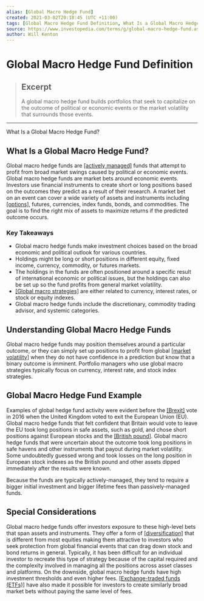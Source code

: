 ```yaml
---
alias: [Global Macro Hedge Fund]
created: 2021-03-02T20:18:45 (UTC +11:00)
tags: [Global Macro Hedge Fund Definition, What Is a Global Macro Hedge Fund?]
source: https://www.investopedia.com/terms/g/global-macro-hedge-fund.asp
author: Will Kenton
---
```


# Global Macro Hedge Fund Definition

> ## Excerpt
> A global macro hedge fund builds portfolios that seek to capitalize on the outcome of political or economic events or the market volatility that surrounds those events.

---

What Is a Global Macro Hedge Fund?
## What Is a Global Macro Hedge Fund?

Global macro hedge funds are [[actively managed]](https://www.investopedia.com/terms/a/activemanagement.asp) funds that attempt to profit from broad market swings caused by political or economic events. Global macro hedge funds are market bets around economic events. Investors use financial instruments to create short or long positions based on the outcomes they predict as a result of their research. A market bet on an event can cover a wide variety of assets and instruments including [[options]](https://www.investopedia.com/terms/o/option.asp), futures, currencies, index funds, bonds, and commodities. The goal is to find the right mix of assets to maximize returns if the predicted outcome occurs.

### Key Takeaways

-   Global macro hedge funds make investment choices based on the broad economic and political outlook for various countries.
-   Holdings might be long or short positions in different equity, fixed income, currency, commodity, or futures markets.
-   The holdings in the funds are often positioned around a specific result of international economic or political issues, but the holdings can also be set up so the fund profits from general market volatility.
-   [[Global macro strategies]](https://www.investopedia.com/terms/g/globalmacro.asp) are either related to currency, interest rates, or stock or equity indexes.
-   Global macro hedge funds include the discretionary, commodity trading advisor, and systemic categories.

## Understanding Global Macro Hedge Funds

Global macro hedge funds may position themselves around a particular outcome, or they can simply set up positions to profit from global [[market volatility]](https://www.investopedia.com/terms/v/volatility.asp) when they do not have confidence in a prediction but know that a binary outcome is imminent. Portfolio managers who use global macro strategies typically focus on currency, interest rate, and stock index strategies.

## Global Macro Hedge Fund Example

Examples of global hedge fund activity were evident before the [[Brexit]](https://www.investopedia.com/terms/b/brexit.asp) vote in 2016 when the United Kingdom voted to exit the European Union (EU). Global macro hedge funds that felt confident that Britain would vote to leave the EU took long positions in safe assets, such as gold, and chose short positions against European stocks and the [[British pound]](https://www.investopedia.com/terms/g/gbp.asp). Global macro hedge funds that were uncertain about the outcome took long positions in safe havens and other instruments that payout during market volatility. Some undoubtedly guessed wrong and took losses on the long position in European stock indexes as the British pound and other assets dipped immediately after the results were known.

Because the funds are typically actively-managed, they tend to require a bigger initial investment and bigger lifetime fees than passively-managed funds.

## Special Considerations

Global macro hedge funds offer investors exposure to these high-level bets that span assets and instruments. They offer a form of [[diversification]](https://www.investopedia.com/terms/d/diversification.asp) that is different from most equities making them attractive to investors who seek protection from global financial events that can drag down stock and bond returns in general. Typically, it has been difficult for an individual investor to recreate this type of strategy because of the capital required and the complexity involved in managing all the positions across asset classes and platforms. On the downside, global macro hedge funds have high investment thresholds and even higher fees. [[Exchange-traded funds (ETFs)]](https://www.investopedia.com/terms/e/etf.asp) have also made it possible for investors to create similarly broad market bets without paying the same level of fees.
